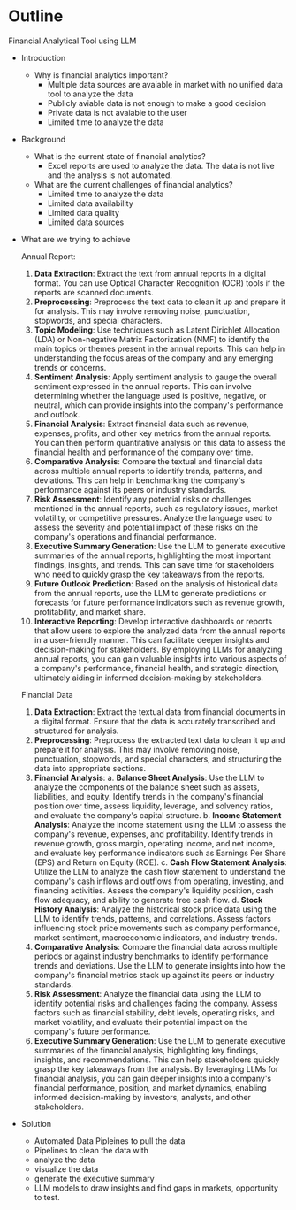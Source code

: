 # Outline

Financial Analytical Tool using LLM

- Introduction

  - Why is financial analytics important?
    - Multiple data sources are avaiable in market with no unified data tool to analyze the data
    - Publicly aviable data is not enough to make a good decision
    - Private data is not avaiable to the user
    - Limited time to analyze the data

- Background
  - What is the current state of financial analytics?
    - Excel reports are used to analyze the data. The data is not live and the analysis is not automated.
  - What are the current challenges of financial analytics?
    - Limited time to analyze the data
    - Limited data availability
    - Limited data quality
    - Limited data sources
- What are we trying to achieve

  Annual Report:

    1. **Data Extraction**: Extract the text from annual reports in a digital format. You can use Optical Character Recognition (OCR) tools if the reports are scanned documents.
    2. **Preprocessing**: Preprocess the text data to clean it up and prepare it for analysis. This may involve removing noise, punctuation, stopwords, and special characters.
    3. **Topic Modeling**: Use techniques such as Latent Dirichlet Allocation (LDA) or Non-negative Matrix Factorization (NMF) to identify the main topics or themes present in the annual reports. This can help in understanding the focus areas of the company and any emerging trends or concerns.
    4. **Sentiment Analysis**: Apply sentiment analysis to gauge the overall sentiment expressed in the annual reports. This can involve determining whether the language used is positive, negative, or neutral, which can provide insights into the company's performance and outlook.
    5. **Financial Analysis**: Extract financial data such as revenue, expenses, profits, and other key metrics from the annual reports. You can then perform quantitative analysis on this data to assess the financial health and performance of the company over time.
    6. **Comparative Analysis**: Compare the textual and financial data across multiple annual reports to identify trends, patterns, and deviations. This can help in benchmarking the company's performance against its peers or industry standards.
    7. **Risk Assessment**: Identify any potential risks or challenges mentioned in the annual reports, such as regulatory issues, market volatility, or competitive pressures. Analyze the language used to assess the severity and potential impact of these risks on the company's operations and financial performance.
    8. **Executive Summary Generation**: Use the LLM to generate executive summaries of the annual reports, highlighting the most important findings, insights, and trends. This can save time for stakeholders who need to quickly grasp the key takeaways from the reports.
    9. **Future Outlook Prediction**: Based on the analysis of historical data from the annual reports, use the LLM to generate predictions or forecasts for future performance indicators such as revenue growth, profitability, and market share.
    10. **Interactive Reporting**: Develop interactive dashboards or reports that allow users to explore the analyzed data from the annual reports in a user-friendly manner. This can facilitate deeper insights and decision-making for stakeholders.
    By employing LLMs for analyzing annual reports, you can gain valuable insights into various aspects of a company's performance, financial health, and strategic direction, ultimately aiding in informed decision-making by stakeholders.

  Financial Data

    1. **Data Extraction**: Extract the textual data from financial documents in a digital format. Ensure that the data is accurately transcribed and structured for analysis.
    2. **Preprocessing**: Preprocess the extracted text data to clean it up and prepare it for analysis. This may involve removing noise, punctuation, stopwords, and special characters, and structuring the data into appropriate sections.
    3. **Financial Analysis**:
    a. **Balance Sheet Analysis**: Use the LLM to analyze the components of the balance sheet such as assets, liabilities, and equity. Identify trends in the company's financial position over time, assess liquidity, leverage, and solvency ratios, and evaluate the company's capital structure.
    b. **Income Statement Analysis**: Analyze the income statement using the LLM to assess the company's revenue, expenses, and profitability. Identify trends in revenue growth, gross margin, operating income, and net income, and evaluate key performance indicators such as Earnings Per Share (EPS) and Return on Equity (ROE).
    c. **Cash Flow Statement Analysis**: Utilize the LLM to analyze the cash flow statement to understand the company's cash inflows and outflows from operating, investing, and financing activities. Assess the company's liquidity position, cash flow adequacy, and ability to generate free cash flow.
    d. **Stock History Analysis**: Analyze the historical stock price data using the LLM to identify trends, patterns, and correlations. Assess factors influencing stock price movements such as company performance, market sentiment, macroeconomic indicators, and industry trends.
    4. **Comparative Analysis**: Compare the financial data across multiple periods or against industry benchmarks to identify performance trends and deviations. Use the LLM to generate insights into how the company's financial metrics stack up against its peers or industry standards.
    5. **Risk Assessment**: Analyze the financial data using the LLM to identify potential risks and challenges facing the company. Assess factors such as financial stability, debt levels, operating risks, and market volatility, and evaluate their potential impact on the company's future performance.
    6. **Executive Summary Generation**: Use the LLM to generate executive summaries of the financial analysis, highlighting key findings, insights, and recommendations. This can help stakeholders quickly grasp the key takeaways from the analysis.
    By leveraging LLMs for financial analysis, you can gain deeper insights into a company's financial performance, position, and market dynamics, enabling informed decision-making by investors, analysts, and other stakeholders.

- Solution
  - Automated Data Pipleines to pull the data
  - Pipelines to clean the data with
  - analyze the data
  - visualize the data
  - generate the executive summary
  - LLM models to draw insights and find gaps in markets, opportunity to test.
